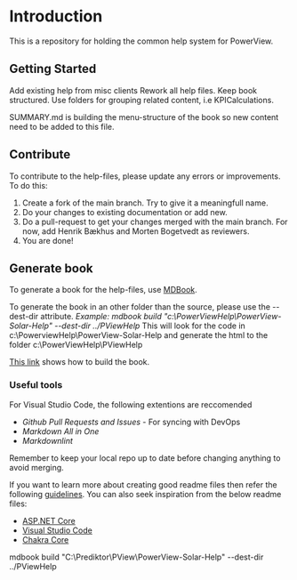 # Introduction

This is a repository for holding the common help system for PowerView.

## Getting Started

Add existing help from misc clients
Rework all help files.
Keep book structured. Use folders for grouping related content, i.e KPICalculations.

SUMMARY.md is building the menu-structure of the book so new content need to be added to
this file.

## Contribute

To contribute to the help-files, please update any errors or improvements.
To do this:

1. Create a fork of the main branch. Try to give it a meaningfull name.
2. Do your changes to existing documentation or add new.
3. Do a pull-request to get your changes merged with the main branch. For now, add Henrik Bækhus and Morten Bogetvedt as reviewers.
4. You are done!

## Generate book

To generate a book for the help-files, use [MDBook](https://rust-lang.github.io/mdBook/).

To generate the book in an other folder than the source, please use the --dest-dir attribute.
_Example: mdbook build "c:\PowerViewHelp\PowerView-Solar-Help" --dest-dir ../PViewHelp_
This will look for the code in c:\PowerviewHelp\PowerView-Solar-Help and generate the html to the folder c:\PowerViewHelp\PViewHelp

[This link](https://rust-lang.github.io/mdBook/cli/build.html) shows how to build the book.

### Useful tools

For Visual Studio Code, the following extentions are reccomended

* _Github Pull Requests and Issues_ - For syncing with DevOps
* _Markdown All in One_
* _Markdownlint_

Remember to keep your local repo up to date before changing anything to avoid merging.

If you want to learn more about creating good readme files then refer the following [guidelines](https://docs.microsoft.com/en-us/azure/devops/repos/git/create-a-readme?view=azure-devops). You can also seek inspiration from the below readme files:

* [ASP.NET Core](https://github.com/aspnet/Home)
* [Visual Studio Code](https://github.com/Microsoft/vscode)
* [Chakra Core](https://github.com/Microsoft/ChakraCore)

mdbook build "C:\Prediktor\PView\PowerView-Solar-Help" --dest-dir ../PViewHelp
